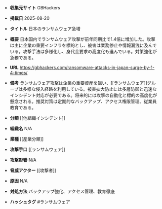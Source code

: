 - **収集元サイト**
GBHackers

- **掲載日**
2025-08-20

- **タイトル**
日本のランサムウェア急増

- **概要**
日本国内でランサムウェア攻撃が前年同期比で1.4倍に増加した。攻撃は主に企業の重要インフラを標的とし、被害は業務停止や情報漏洩に及んでいる。攻撃手法は多様化し、身代金要求の高度化も進んでいる。対策強化が急務である。

- **URL**
https://gbhackers.com/ransomware-attacks-in-japan-surge-by-1-4-times/

- **備考**
ランサムウェア攻撃は企業の重要資産を狙い、[[ランサムウェア]]グループは多様な侵入経路を利用している。被害拡大防止には多層防御と迅速なインシデント対応が必要である。将来的には攻撃の自動化と標的の高度化が懸念される。推奨対策は定期的なバックアップ、アクセス権限管理、従業員教育である。

- **分類**
[[他組織インシデント]]

- **組織名**
N/A

- **業種**
[[産業分類]]

- **攻撃手口**
[[ランサムウェア]]

- **攻撃影響**
N/A

- **脅威アクター**
[[攻撃者]]

- **原因**
N/A

- **対処方法**
バックアップ強化、アクセス管理、教育徹底

- **ハッシュタグ**
#ランサムウェア
